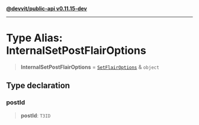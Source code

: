 [**@devvit/public-api v0.11.15-dev**](../../README.md)

---

# Type Alias: InternalSetPostFlairOptions

> **InternalSetPostFlairOptions** = [`SetFlairOptions`](SetFlairOptions.md) & `object`

## Type declaration

### postId

> **postId**: `T3ID`
